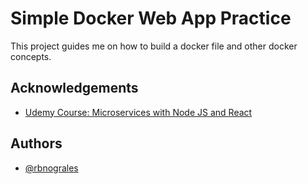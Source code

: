 # Simple Docker Web App Practice

This project guides me on how to build a docker file and other docker concepts.

## Acknowledgements

-   [Udemy Course: Microservices with Node JS and React](https://www.udemy.com/course/microservices-with-node-js-and-react/)

## Authors

-   [@rbnograles](https://www.github.com/rbnograles)

